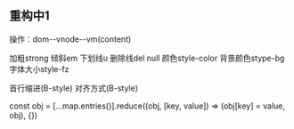 ## 重构中1
操作：dom--vnode--vm(content)

加粗strong  倾斜em  下划线u  删除线del  null
颜色style-color 背景颜色stype-bg 字体大小style-fz 

首行缩进(B-style) 对齐方式(B-style)

const obj = [...map.entries()].reduce((obj, [key, value]) => (obj[key] = value, obj), {})
